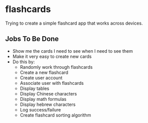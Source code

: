 # flashcards
Trying to create a simple flashcard app that works across devices.

## Jobs To Be Done
   - Show me the cards I need to see when I need to see them
   - Make it very easy to create new cards
   - Do this by:
     + Randomly work through flashcards
     + Create a new flashcard
     + Create user account
     + Associate user with flashcards
     + Display tables
     + Display Chinese characters
     + Display math formulas
     + Display hebrew characters
     + Log success/failure
     + Create flashcard sorting algorithm